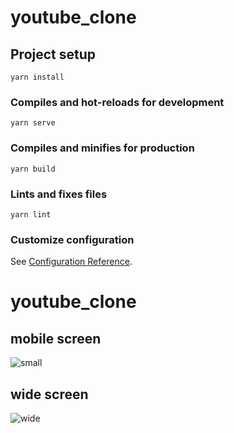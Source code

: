 # youtube_clone

## Project setup
```
yarn install
```

### Compiles and hot-reloads for development
```
yarn serve
```

### Compiles and minifies for production
```
yarn build
```

### Lints and fixes files
```
yarn lint
```

### Customize configuration
See [Configuration Reference](https://cli.vuejs.org/config/).
# youtube_clone

## mobile screen
![small](https://https://github.com/BrianH29/youtube_clone/tree/main/src/assets/img/mobile.png)

## wide screen
![wide](![small](https://https://github.com/BrianH29/youtube_clone/tree/main/src/assets/img/widePage.png)
)


